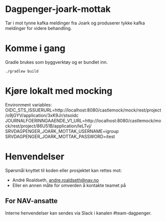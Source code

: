 # Dagpenger-joark-mottak

Tar i mot tynne kafka meldinger fra Joark og produserer tykke kafka meldinger for videre behandling.

# Komme i gang

Gradle brukes som byggverktøy og er bundlet inn. 

`./gradlew build`

# Kjøre lokalt med mocking

Environment variables:  
OIDC_STS_ISSUERURL=http://localhost:8080/castlemock/mock/rest/project/o9jGYV/application/3xK9Jr/stsoidc  
JOURNALFOERINNGAAENDE_V1_URL=http://localhost:8080/castlemock/mock/rest/project/86U51B/application/IeLTvj/  
SRVDAGPENGER_JOARK_MOTTAK_USERNAME=igroup  
SRVDAGPENGER_JOARK_MOTTAK_PASSWORD=itest  

# Henvendelser

Spørsmål knyttet til koden eller prosjektet kan rettes mot:

* André Roaldseth, andre.roaldseth@nav.no 
* Eller en annen måte for omverden å kontakte teamet på

## For NAV-ansatte

Interne henvendelser kan sendes via Slack i kanalen #team-dagpenger. 

